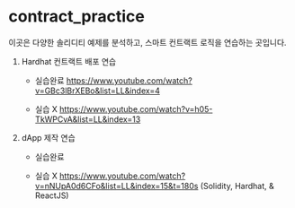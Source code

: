 # contract_practice

이곳은 다양한 솔리디티 예제를 분석하고, 스마트 컨트랙트 로직을 연습하는 곳입니다.


1. Hardhat 컨트랙트 배포 연습

    - 실습완료
    https://www.youtube.com/watch?v=GBc3lBrXEBo&list=LL&index=4 

    - 실습 X
    https://www.youtube.com/watch?v=h05-TkWPCvA&list=LL&index=13


2. dApp 제작 연습 

    - 실습완료

    - 실습 X
    https://www.youtube.com/watch?v=nNUpA0d6CFo&list=LL&index=15&t=180s (Solidity, Hardhat, & ReactJS)













